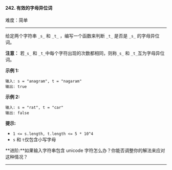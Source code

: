#### 242. 有效的字母异位词

难度：简单

---

给定两个字符串 `_s_` 和 `_t_` ，编写一个函数来判断 `_t_` 是否是 `_s_` 的字母异位词。

**注意：** 若`_s_` 和 `_t_`中每个字符出现的次数都相同，则称`_s_` 和 `_t_`互为字母异位词。

**示例 1:**

```
输入: s = "anagram", t = "nagaram"
输出: true
```

**示例 2:**

```
输入: s = "rat", t = "car"
输出: false
```

**提示:**

* `1 <= s.length, t.length <= 5 * 10^4`
* `s` 和 `t`仅包含小写字母

**进阶:**如果输入字符串包含 unicode 字符怎么办？你能否调整你的解法来应对这种情况？

---

```C++

```